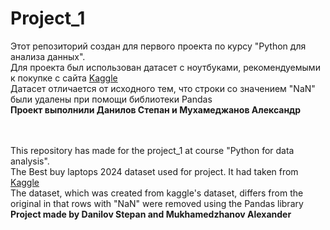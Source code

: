 # Project_1
Этот репозиторий создан для первого проекта по курсу "Python для анализа данных".<br>
Для проекта был использован датасет с ноутбуками, рекомендуемыми к покупке с сайта <a href='https://www.kaggle.com/datasets/kanchana1990/best-buy-2024-windows-laptops?resource=download'>Kaggle</a><br>
Датасет отличается от исходного тем, что строки со значением "NaN" были удалены при помощи библиотеки Pandas<br>
<b>Проект выполнили <span colour='blue'>Данилов Степан</span> и <span colour='blue'> Мухамеджанов Александр</span></b>

<br>
<br>
This repository has made for the project_1 at course "Python for data analysis". <br>
The Best buy laptops 2024 dataset used for project. It had taken from <a href='https://www.kaggle.com/datasets/kanchana1990/best-buy-2024-windows-laptops?resource=download'>Kaggle</a><br>
The dataset, which was created from kaggle's dataset, differs from the original in that rows with "NaN" were removed using the Pandas library <br>
<b>Project made by <span colour='blue'>Danilov Stepan</span> and <span colour='blue'>Mukhamedzhanov Alexander</span></b>
